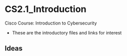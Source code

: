 # CS2.1_Introduction
Cisco Course: Introduction to Cybersecurity
- These are the introductory files and links for interest

## Ideas
